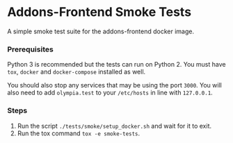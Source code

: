 # Addons-Frontend Smoke Tests

A simple smoke test suite for the addons-frontend docker image.

### Prerequisites

Python 3 is recommended but the tests can run on Python 2. You must have `tox`, `docker` and `docker-compose` installed as well.

You should also stop any services that may be using the port `3000`. You will also need to add `olympia.test` to your `/etc/hosts` in line with `127.0.0.1`.

### Steps

1. Run the script `./tests/smoke/setup_docker.sh` and wait for it to exit.
2. Run the tox command `tox -e smoke-tests`.
